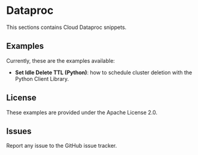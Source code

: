# Dataproc

This sections contains Cloud Dataproc snippets.

## Examples

Currently, these are the examples available:

* **Set Idle Delete TTL (Python)**: how to schedule cluster deletion with the Python Client Library.

## License

These examples are provided under the Apache License 2.0.

## Issues

Report any issue to the GitHub issue tracker.

